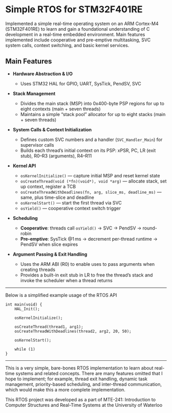 # Simple RTOS for STM32F401RE

Implemented a simple real-time operating system on an ARM Cortex-M4 (STM32F401RE) to learn and gain a foundational understanding of C development in a real-time embedded environment. Main features implemented include cooperative and pre-emptive multitasking, SVC system calls, context switching, and basic kernel services.


## Main Features

- **Hardware Abstraction & I/O**  
  - Uses STM32 HAL for GPIO, UART, SysTick, PendSV, SVC  

- **Stack Management**  
  - Divides the main stack (MSP) into 0x400-byte PSP regions for up to eight contexts (main + seven threads) 
  - Maintains a simple “stack pool” allocator for up to eight stacks (main + seven threads)

- **System Calls & Context Initialization**  
  - Defines custom SVC numbers and a handler (`SVC_Handler_Main`) for supervisor calls  
  - Builds each thread’s initial context on its PSP: xPSR, PC, LR (exit stub), R0–R3 (arguments), R4–R11

- **Kernel API**  
  - `osKernelInitialize()` — capture initial MSP and reset kernel state  
  - `osCreateThread(void (*fn)(void*), void *arg)` — allocate stack, set up context, register a TCB  
  - `osCreateThreadWithDeadlines(fn, arg, slice_ms, deadline_ms)` — same, plus time-slice and deadline  
  - `osKernelStart()` — start the first thread via SVC  
  - `osYield()` — cooperative context switch trigger  

- **Scheduling**  
  - **Cooperative**: threads call `osYield()` → SVC → PendSV → round-robin  
  - **Pre-emptive**: SysTick @1 ms → decrement per-thread runtime → PendSV when slice expires

- **Argument Passing & Exit Handling**  
  - Uses the ARM ABI (R0) to enable uses to pass arguments when creating threads
  - Provides a built-in exit stub in LR to free the thread’s stack and invoke the scheduler when a thread returns

---

Below is a simplified example usage of the RTOS API

```
int main(void) {
    HAL_Init();

    osKernelInitialize();

    osCreateThread(thread1, arg1);
    osCreateThreadWithDeadlines(thread2, arg2, 20, 50);

    osKernelStart();

    while (1) 
}
```

---

This is a very simple, bare-bones RTOS implementation to learn about real-time systems and related concepts. There are many features omitted that I hope to implement; for example, thread exit handling, dynamic task management, priority-based scheduling, and inter-thread communication, which would make this a more complete implementation.

This RTOS project was developed as a part of MTE-241: Introduction to Computer Structures and Real-Time Systems at the University of Waterloo